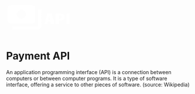 <svg width="178" height="100" viewBox="0 0 178 100" fill="none" xmlns="http://www.w3.org/2000/svg">
<path d="M79.1665 58.3332V24.9998C79.1665 20.4165 75.4165 16.6665 70.8332 16.6665H12.4998C7.9165 16.6665 4.1665 20.4165 4.1665 24.9998V58.3332C4.1665 62.9165 7.9165 66.6665 12.4998 66.6665H70.8332C75.4165 66.6665 79.1665 62.9165 79.1665 58.3332ZM41.6665 54.1665C34.7498 54.1665 29.1665 48.5832 29.1665 41.6665C29.1665 34.7498 34.7498 29.1665 41.6665 29.1665C48.5832 29.1665 54.1665 34.7498 54.1665 41.6665C54.1665 48.5832 48.5832 54.1665 41.6665 54.1665ZM95.8332 29.1665V74.9998C95.8332 79.5832 92.0832 83.3332 87.4998 83.3332H16.6665V74.9998H87.4998V29.1665H95.8332Z" fill="white"/>
<path d="M132.051 68H121.621L120.332 62.1211H113.477L112.246 68H105.195L112.227 40.3828H124.453L132.051 68ZM116.992 44.6797L114.316 57.5508H119.902L117.598 44.6797H116.992ZM135.586 40.3828H146.25C148.099 40.3828 149.72 40.5 151.113 40.7344C152.52 40.9557 153.737 41.2747 154.766 41.6914C155.794 42.1081 156.647 42.6094 157.324 43.1953C158.014 43.7812 158.561 44.4258 158.965 45.1289C159.382 45.819 159.674 46.5612 159.844 47.3555C160.013 48.1497 160.098 48.9701 160.098 49.8164C160.098 50.5326 160.013 51.2487 159.844 51.9648C159.688 52.681 159.414 53.3646 159.023 54.0156C158.646 54.6667 158.138 55.2721 157.5 55.832C156.862 56.3919 156.074 56.8802 155.137 57.2969C154.212 57.7135 153.112 58.0391 151.836 58.2734C150.573 58.5078 149.115 58.625 147.461 58.625C147.227 58.625 146.934 58.625 146.582 58.625C146.23 58.612 145.885 58.5924 145.547 58.5664L144.336 58.4883V68H135.586V40.3828ZM144.336 54.25H146.348C147.285 54.25 148.073 54.1393 148.711 53.918C149.349 53.6836 149.863 53.3711 150.254 52.9805C150.645 52.5898 150.924 52.1276 151.094 51.5938C151.263 51.0599 151.348 50.487 151.348 49.875C151.348 48.8984 151.224 48.0911 150.977 47.4531C150.729 46.8151 150.378 46.3073 149.922 45.9297C149.479 45.5391 148.952 45.2656 148.34 45.1094C147.728 44.9531 147.064 44.875 146.348 44.875H144.336V54.25ZM164.941 40.3828H173.691V68H164.941V40.3828Z" fill="white"/>
</svg>
<h1>Payment API</h1>
<p>An application programming interface (API) is a connection between computers or between computer programs. It is a type of software interface, offering a service to other pieces of software. (source: Wikipedia)</p>